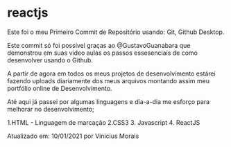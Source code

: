 # reactjs

Este foi o meu Primeiro Commit de Repositório usando: Git, Github Desktop.

Este commit só foi possível graças ao @GustavoGuanabara que demonstrou em suas video aulas os passos essesenciais de como desenvolver usando o Github.

A partir de agora em todos os meus projetos de desenvolvimento estárei fazendo uploads diariamente dos meus arquivos montando assim meu portfólio online de Desenvolvimento.

Até aqui já passei por algumas linguagens e dia-a-dia me esforço para melhorar no desenvolvimento;

1.HTML - Linguagem de marcação 
2.CSS3
3. Javascript
4. ReactJS 

Atualizado em: 10/01/2021 por Vinicius Morais
